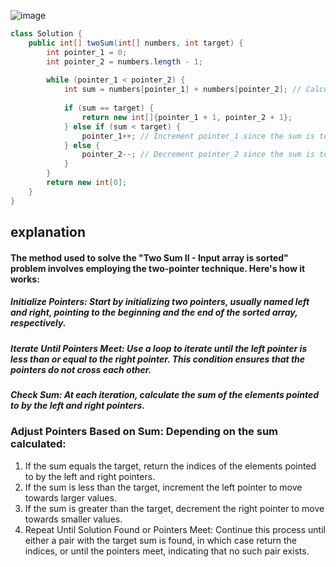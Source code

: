 ![image](https://github.com/Mogana004/Leetcode_DSA/assets/92911280/65d31c68-8f53-490c-b330-0ce568c3e9f5)

```java
class Solution {
    public int[] twoSum(int[] numbers, int target) {
        int pointer_1 = 0;
        int pointer_2 = numbers.length - 1;
        
        while (pointer_1 < pointer_2) {
            int sum = numbers[pointer_1] + numbers[pointer_2]; // Calculate the sum only once
            
            if (sum == target) {
                return new int[]{pointer_1 + 1, pointer_2 + 1};
            } else if (sum < target) {
                pointer_1++; // Increment pointer_1 since the sum is too small
            } else {
                pointer_2--; // Decrement pointer_2 since the sum is too large
            }
        }
        return new int[0];
    }
}
```

## explanation 
#### The method used to solve the "Two Sum II - Input array is sorted" problem involves employing the two-pointer technique. Here's how it works:

##### Initialize Pointers: Start by initializing two pointers, usually named left and right, pointing to the beginning and the end of the sorted array, respectively.
##### Iterate Until Pointers Meet: Use a loop to iterate until the left pointer is less than or equal to the right pointer. This condition ensures that the pointers do not cross each other.
##### Check Sum: At each iteration, calculate the sum of the elements pointed to by the left and right pointers.
### Adjust Pointers Based on Sum: Depending on the sum calculated:
1) If the sum equals the target, return the indices of the elements pointed to by the left and right pointers.
2) If the sum is less than the target, increment the left pointer to move towards larger values.
3) If the sum is greater than the target, decrement the right pointer to move towards smaller values.
4) Repeat Until Solution Found or Pointers Meet: Continue this process until either a pair with the target sum is found, in which case return the indices, or until the pointers meet, indicating that no such pair exists.

 
